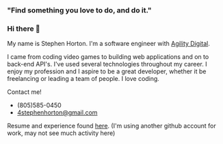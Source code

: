 ### "Find something you love to do, and do it."

### Hi there 👋

<!--
**StephenSHorton/StephenSHorton** is a ✨ _special_ ✨ repository because its `README.md` (this file) appears on your GitHub profile.

Here are some ideas to get you started:

- 🔭 I’m currently working on ...
- 🌱 I’m currently learning ...
- 👯 I’m looking to collaborate on ...
- 🤔 I’m looking for help with ...
- 💬 Ask me about ...
- 📫 How to reach me: ...
- 😄 Pronouns: ...
- ⚡ Fun fact: ...
-->

My name is Stephen Horton. I'm a software engineer with [Agility Digital](https://www.linkedin.com/company/agility-digital/).

I came from coding video games to building web applications and on to back-end API's. I've used several technologies throughout my career. I enjoy my profession and I aspire to be a great developer, whether it be freelancing or leading a team of people. I love coding.

Contact me!
- (805)585-0450
- 4stephenhorton@gmail.com

Resume and experience found [here](https://www.linkedin.com/in/stephenshorton).
(I'm using another github account for work, may not see much activity here)
